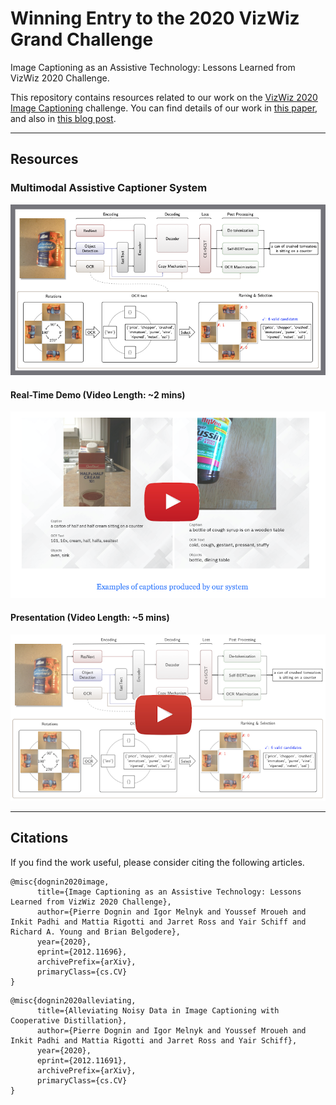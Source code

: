 # Winning Entry to the 2020 VizWiz Grand Challenge
Image Captioning as an Assistive Technology: Lessons Learned from VizWiz 2020 Challenge.

This repository contains resources related to our work on the [VizWiz 2020 Image Captioning](https://vizwiz.org/tasks-and-datasets/image-captioning/) challenge. You can find details of our work in [this paper](https://arxiv.org/abs/2012.11696), and also in [this blog post](https://www.ibm.com/blogs/research/2020/07/image-captioning-assistive-technology/).

***


## Resources

### Multimodal Assistive Captioner System
![System Pipeline](/images/pipeline.png)

#### Real-Time Demo (Video Length: ~2 mins)
<a href="https://drive.google.com/file/d/1qJbFV335DEaFQTYbPAlgOKBrYOqxLxNH/view?usp=sharing" target="_blank"><img src="./images/logo-2.png" 
alt="Demo" width="600" /></a>

#### Presentation (Video Length: ~5 mins)
<a href="https://ivc.ischool.utexas.edu/~yz9244/VizWiz_workshop/videos/MMTeam-oral.mp4" target="_blank"><img src="./images/logo-1.png" 
alt="Presentation" width="600" /></a>

***

## Citations

If you find the work useful, please consider citing the following articles.

```
@misc{dognin2020image,
      title={Image Captioning as an Assistive Technology: Lessons Learned from VizWiz 2020 Challenge}, 
      author={Pierre Dognin and Igor Melnyk and Youssef Mroueh and Inkit Padhi and Mattia Rigotti and Jarret Ross and Yair Schiff and Richard A. Young and Brian Belgodere},
      year={2020},
      eprint={2012.11696},
      archivePrefix={arXiv},
      primaryClass={cs.CV}
}
```

```
@misc{dognin2020alleviating,
      title={Alleviating Noisy Data in Image Captioning with Cooperative Distillation}, 
      author={Pierre Dognin and Igor Melnyk and Youssef Mroueh and Inkit Padhi and Mattia Rigotti and Jarret Ross and Yair Schiff},
      year={2020},
      eprint={2012.11691},
      archivePrefix={arXiv},
      primaryClass={cs.CV}
}
```

